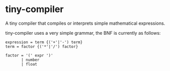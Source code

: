 # tiny-compiler
A tiny compiler that compiles or interprets simple mathematical expressions.

tiny-compiler uses a very simple grammar, the BNF is currently as follows:
```
expression = term {('+'|'-') term}
term = factor {('*'|'/') factor}

factor = '(' expr ')'
       | number
       | float
```
